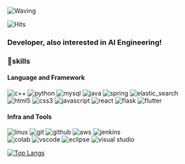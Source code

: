 ![Waving](https://capsule-render.vercel.app/api?type=waving&height=230&color=gradient&text=Hello,%20I'm%20Yeseon&fontAlignY=35)

![Hits](https://hits.seeyoufarm.com/api/count/incr/badge.svg?url=https%3A%2F%2Fgithub.com%2Fyesxon%2Fhit-counter&count_bg=%23A8E6F4&title_bg=%23555555&icon=tencentqq.svg&icon_color=%23F8F7F7&title=hits&edge_flat=true)

### Developer, also interested in AI Engineering!


### 🦾skills
#### Language and Framework
![c++](https://img.shields.io/badge/c%2B%2B-%2300599C?style=for-the-badge&logo=c%2B%2B&logoColor=%23FFFFFF)
![python](https://img.shields.io/badge/python-f0f8ff?style=for-the-badge&logo=python&logoColor=%233776AB)
![mysql](https://img.shields.io/badge/MySQL-%234479A1?style=for-the-badge&logo=MySQL&logoColor=%23FFFFFF)
![java](https://img.shields.io/badge/java-ffffff.svg?&style=for-the-badge&logo=openjdk&logoColor=black)
![spring](https://img.shields.io/badge/spring-6DB33F.svg?&style=for-the-badge&logo=spring&logoColor=white)
![elastic_search](https://img.shields.io/badge/Elasticsearch-%23005571?style=for-the-badge&logo=Elasticsearch)
<br>
![html5](https://img.shields.io/badge/html5-E34F26.svg?&style=for-the-badge&logo=html5&logoColor=white)
![css3](https://img.shields.io/badge/css3-1572B6.svg?&style=for-the-badge&logo=css3&logoColor=white)
![javascript](https://img.shields.io/badge/javascript-F7DF1E.svg?&style=for-the-badge&logo=javascript&logoColor=white)
![react](https://img.shields.io/badge/React-%2361DAFB?style=for-the-badge&logo=React&logoColor=%23FFFFFF)
![flask](https://img.shields.io/badge/FLASK-%23000000?style=for-the-badge&logo=flask)
![flutter](https://img.shields.io/badge/Flutter-%2302569B?style=for-the-badge&logo=Flutter&logoColor=%23FFFFFF)


#### Infra and Tools
![linux](https://img.shields.io/badge/linux-FCC624.svg?&style=for-the-badge&logo=linux&logoColor=white)
![git](https://img.shields.io/badge/git-F05032.svg?&style=for-the-badge&logo=git&logoColor=white)
![github](https://img.shields.io/badge/github-181717.svg?&style=for-the-badge&logo=github&logoColor=white)
![aws](https://img.shields.io/badge/aws-232F3E.svg?&style=for-the-badge&logo=amazonaws&logoColor=white)
![jenkins](https://img.shields.io/badge/jenkins-%23D24939?style=for-the-badge&logo=jenkins&logoColor=%23FFFFFF)
<br>
![colab](https://img.shields.io/badge/colab-F9AB00.svg?&style=for-the-badge&logo=googlecolab&logoColor=white)
![vscode](https://img.shields.io/badge/vscode-007ACC.svg?&style=for-the-badge&logo=visualstudiocode&logoColor=white)
![eclipse](https://img.shields.io/badge/eclipse-2C2255.svg?&style=for-the-badge&logo=eclipseide&logoColor=white)
![visual studio](https://img.shields.io/badge/visualstudio-%235C2D91?style=for-the-badge&logo=visualstudio&logoColor=%23FFFFFF)



[![Top Langs](https://github-readme-stats.vercel.app/api/top-langs/?username=yesxon&layout=compact)](https://github.com/yesxon/github-readme-stats)
